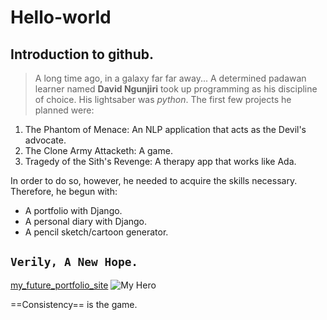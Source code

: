 # Hello-world
## Introduction to github.
> A long time ago, in a galaxy far far away...
A determined padawan learner named **David Ngunjiri** took up programming as his discipline of choice. His lightsaber was *python*.
The first few projects he planned were:
1. The Phantom of Menace: An NLP application that acts as the Devil's advocate.
2. The Clone Army Attacketh: A game.
3. Tragedy of the Sith's Revenge: A therapy app that works like Ada.

In order to do so, however, he needed to acquire the skills necessary. Therefore, he begun with:
- A portfolio with Django.
- A personal diary with Django.
- A pencil sketch/cartoon generator.

`Verily, A New Hope.`
---
[my_future_portfolio_site](https://www.mein-site.com)
![My Hero](revan.jpg)

==Consistency== is the game.
